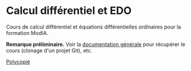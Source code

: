# Calcul différentiel et EDO

Cours de calcul différentiel et équations différentielles ordinaires pour la formation ModIA.

**Remarque préliminaire.** Voir la [documentation générale](https://gitlab.irit.fr/toc/etu-n7/documentation) pour récupérer le cours (clonage d'un projet Git), etc.

[Polycopié](https://gitlab.irit.fr/toc/etu-n7/calcul-differentiel-edo/-/raw/main/cours-cd-edo.pdf?ref_type=heads)

